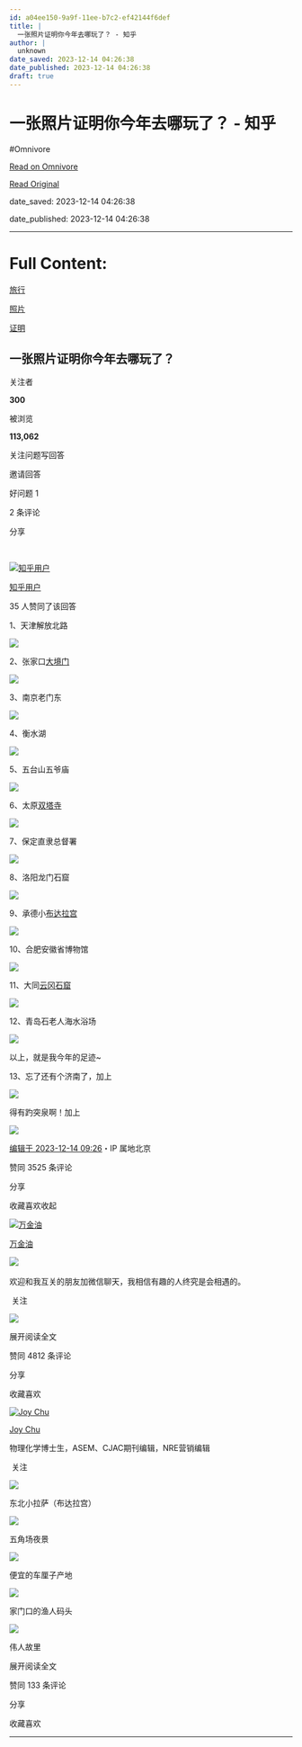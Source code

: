 ```yaml
---
id: a04ee150-9a9f-11ee-b7c2-ef42144f6def
title: |
  一张照片证明你今年去哪玩了？ - 知乎
author: |
  unknown
date_saved: 2023-12-14 04:26:38
date_published: 2023-12-14 04:26:38
draft: true
---
```


# 一张照片证明你今年去哪玩了？ - 知乎
#Omnivore

[Read on Omnivore](https://omnivore.app/me/-18c693458b0)

[Read Original](https://www.zhihu.com/question/633368962/answer/3315470407)

date_saved: 2023-12-14 04:26:38

date_published: 2023-12-14 04:26:38

--- 

# Full Content: 

[旅行](https://www.zhihu.com/topic/19551556)

[照片](https://www.zhihu.com/topic/19558964)

[证明](https://www.zhihu.com/topic/19587700)

## 一张照片证明你今年去哪玩了？

关注者

**300**

被浏览

**113,062**

关注问题​写回答

​邀请回答

​好问题 1

​2 条评论

​分享

​

[![知乎用户](https://proxy-prod.omnivore-image-cache.app/0x0,s1k6P3vhItmfYpQfwZpE14dsekOoh81VHGWiw8CXzPG0/https://picx.zhimg.com/v2-abed1a8c04700ba7d72b45195223e0ff_l.jpg?source=2c26e567)](https://www.zhihu.com/people/9fba15c84f19d4c73dd9a844e992ecc7)

[知乎用户](https://www.zhihu.com/people/9fba15c84f19d4c73dd9a844e992ecc7)

35 人赞同了该回答

1、天津解放北路

![](https://proxy-prod.omnivore-image-cache.app/1440x1080,sIexFLT2oLrWEQyHWi273mciwTNsSRC8w_bBabU_glhY/https://picx.zhimg.com/50/v2-b811e90965b0cceeb286f71a976e9a1f_720w.jpg?source=2c26e567)

2、张家口[大境门](https://www.zhihu.com/search?q=%E5%A4%A7%E5%A2%83%E9%97%A8&search%5Fsource=Entity&hybrid%5Fsearch%5Fsource=Entity&hybrid%5Fsearch%5Fextra=%7B%22sourceType%22%3A%22answer%22%2C%22sourceId%22%3A3315470407%7D)

![](https://proxy-prod.omnivore-image-cache.app/1440x1080,sm5FIU7HAerxj-L-dyJvb0UbGffrSll12__ow_0fwTwA/https://picx.zhimg.com/50/v2-af7e3bd80e7ee95c9aee0266d19c14ed_720w.jpg?source=2c26e567)

3、南京老门东

![](https://proxy-prod.omnivore-image-cache.app/1440x1080,sdYuIOpx7OaJUZY4kcv0vrr4h5yNnKUnEOmUFxuSeNao/https://pica.zhimg.com/50/v2-2498a3de7e4f189ceba439e7ab3c6063_720w.jpg?source=2c26e567)

4、衡水湖

![](https://proxy-prod.omnivore-image-cache.app/1440x1080,sfpIvaddkuPJIDu7KMzaOeUUH8R6B2e2XuDN74bsOfcI/https://pica.zhimg.com/50/v2-b0fdbd9387641202069db97231160499_720w.jpg?source=2c26e567)

5、五台山五爷庙

![](https://proxy-prod.omnivore-image-cache.app/1440x1080,sfo148H1mgnh8yUTkQ01qItQrv1UwhKcuZaifqN0w3fQ/https://pic1.zhimg.com/50/v2-850850ad336fa8cac1f00b915d913fc7_720w.jpg?source=2c26e567)

6、太原[双塔寺](https://www.zhihu.com/search?q=%E5%8F%8C%E5%A1%94%E5%AF%BA&search%5Fsource=Entity&hybrid%5Fsearch%5Fsource=Entity&hybrid%5Fsearch%5Fextra=%7B%22sourceType%22%3A%22answer%22%2C%22sourceId%22%3A3315470407%7D)

![](https://proxy-prod.omnivore-image-cache.app/1080x1440,sgJo7tcxfaXkrKKfvhHXeODBBtphXPgiSSIAJ9VP-_Rk/https://picx.zhimg.com/50/v2-56fa462254bb05e0fb4416137388b8b6_720w.jpg?source=2c26e567)

7、保定直隶总督署

![](https://proxy-prod.omnivore-image-cache.app/1080x1440,sFVmeqobIK7-imoe7hi9Olw70fVwn0raCRvYMEx1fekw/https://picx.zhimg.com/50/v2-025cca49e24d3f87dc0292500107dc5d_720w.jpg?source=2c26e567)

8、洛阳龙门石窟

![](https://proxy-prod.omnivore-image-cache.app/1440x1080,sdZku2iLOvHWGdsQetAYWawVisPQZwND2tDk_FcejiJA/https://picx.zhimg.com/50/v2-b9bc7bf31bc001fb7be4eaa78efa0273_720w.jpg?source=2c26e567)

9、承德小[布达拉宫](https://www.zhihu.com/search?q=%E5%B8%83%E8%BE%BE%E6%8B%89%E5%AE%AB&search%5Fsource=Entity&hybrid%5Fsearch%5Fsource=Entity&hybrid%5Fsearch%5Fextra=%7B%22sourceType%22%3A%22answer%22%2C%22sourceId%22%3A3315470407%7D)

![](https://proxy-prod.omnivore-image-cache.app/1440x1080,sZ5GzAc-wfz15XZqayCO4tdwEj74Ru1LEo5SvMtklO_0/https://picx.zhimg.com/50/v2-5df77818dbd88f57aeeea57586455217_720w.jpg?source=2c26e567)

10、合肥安徽省博物馆

![](https://proxy-prod.omnivore-image-cache.app/1440x1080,sUc_QJ4Wh2PhaTC6C-ILR6BgQu3xC8Z5MFTo-C4dGrd8/https://pic1.zhimg.com/50/v2-f0b62e239bdf9ced934624cb517fcfad_720w.jpg?source=2c26e567)

11、大同[云冈石窟](https://www.zhihu.com/search?q=%E4%BA%91%E5%86%88%E7%9F%B3%E7%AA%9F&search%5Fsource=Entity&hybrid%5Fsearch%5Fsource=Entity&hybrid%5Fsearch%5Fextra=%7B%22sourceType%22%3A%22answer%22%2C%22sourceId%22%3A3315470407%7D)

![](https://proxy-prod.omnivore-image-cache.app/1440x1080,siIv9HGe5Sw1zH8XtPg9_1JQc2CS4Cvsm3b-buENIzd0/https://picx.zhimg.com/50/v2-9c4eb1efa031c578e310e1a502534947_720w.jpg?source=2c26e567)

12、青岛石老人海水浴场

![](https://proxy-prod.omnivore-image-cache.app/1080x1440,sJLWdDhXtknrE52QqI_EAkz22mTZS1JfDiXIGMTaotj4/https://picx.zhimg.com/50/v2-24b9ce108bb6e02d0ce727f691761adf_720w.jpg?source=2c26e567)

以上，就是我今年的足迹\~

13、忘了还有个济南了，加上

![](https://proxy-prod.omnivore-image-cache.app/1440x1080,slV6a5ZkYfCJjjzZuw1gLPjTITB9h2lcNZ4I5no6LabE/https://picx.zhimg.com/50/v2-5a314dfa828eb324fe7681c17542ecd9_720w.jpg?source=2c26e567)

得有趵突泉啊！加上

![](https://proxy-prod.omnivore-image-cache.app/1440x1080,sJMy1ASWDC2oidbgEkYLo234nHm5YflGz273ULThHMT4/https://picx.zhimg.com/50/v2-e900187b58b03f1432a918a3db6d88fe_720w.jpg?source=2c26e567)

[编辑于 2023-12-14 09:26](https://www.zhihu.com/question/633368962/answer/3315470407)・IP 属地北京

​赞同 35​​25 条评论

​分享

​收藏​喜欢收起​

[![万金油](https://proxy-prod.omnivore-image-cache.app/0x0,sVJmt0su8AswO7YpUgu56IHWQygGWogE56ZyVGFm7Lz0/https://picx.zhimg.com/v2-4f279b26ee4b2e4b786a2c0d5b279d6d_l.jpg?source=1def8aca)](https://www.zhihu.com/people/wan-jin-you-39)

[万金油](https://www.zhihu.com/people/wan-jin-you-39)

​![](https://proxy-prod.omnivore-image-cache.app/0x0,sKBtfFYtK0ROqGdvN0zCp5BhZ6pS4CW6jvNAosyO8byE/https://pica.zhimg.com/v2-4812630bc27d642f7cafcd6cdeca3d7a.jpg?source=88ceefae)

欢迎和我互关的朋友加微信聊天，我相信有趣的人终究是会相遇的。

​ 关注

![](https://proxy-prod.omnivore-image-cache.app/1440x2186,skmGk4QwYfFYsamzK1ouhzp2Ci1LeReaOuWwb2pcGOFI/https://pic1.zhimg.com/50/v2-07556896526e4a726ab082b05919f3f5_720w.jpg?source=1def8aca)

展开阅读全文​

​赞同 48​​12 条评论

​分享

​收藏​喜欢

[![Joy Chu](https://proxy-prod.omnivore-image-cache.app/0x0,sBuqfCSWainu6eXfEj7DePSaB3VpoZ7eQ1aaFLDLJi4Q/https://picx.zhimg.com/v2-c8bb0ea3633af701ad8f89f6575c49d0_l.jpg?source=1def8aca)](https://www.zhihu.com/people/xi-wai-wai-10-89)

[Joy Chu](https://www.zhihu.com/people/xi-wai-wai-10-89)

物理化学博士生，ASEM、CJAC期刊编辑，NRE营销编辑

​ 关注

![](https://proxy-prod.omnivore-image-cache.app/2048x1536,spFFTf9hzF7Oc01NiPOvytkGSOuPn--dkAUjE9refKLY/https://picx.zhimg.com/50/v2-280cd8ca94c96bd1f1867b642dd03eb9_720w.jpg?source=1def8aca)

东北小拉萨（布达拉宫）

![](https://proxy-prod.omnivore-image-cache.app/2844x0,sQSfUnmy20jdeQsLkYNNm3I53c8YawCqcjuYVjmfsdnw/https://pic1.zhimg.com/50/v2-3bef848c0202674ab9262808ff62072f_720w.jpg?source=1def8aca)

五角场夜景

![](https://proxy-prod.omnivore-image-cache.app/2048x0,s1OvOPrFC4qOZSmv45MFe0lXUYVZ3mquCS2Z8qGe2lEg/https://pica.zhimg.com/50/v2-30afc62fac4af82be26c19be1383ea34_720w.jpg?source=1def8aca)

便宜的车厘子产地

![](https://proxy-prod.omnivore-image-cache.app/1536x0,sZciw6NQfO_9d-N-MqLBrKh8omE_gSP94feLe-qhwG58/https://pic1.zhimg.com/50/v2-134e8623cc5ed832420ccaeeb8df955f_720w.jpg?source=1def8aca)

家门口的渔人码头

![](https://proxy-prod.omnivore-image-cache.app/2048x0,sVrmwWPsBCDpQ1akdHbKZKnmoPFKYhmshj4cxla8cwRs/https://pica.zhimg.com/50/v2-b078492c7d1a965ddfd79ddc0e957523_720w.jpg?source=1def8aca)

伟人故里

展开阅读全文​

​赞同 13​​3 条评论

​分享

​收藏​喜欢

---

